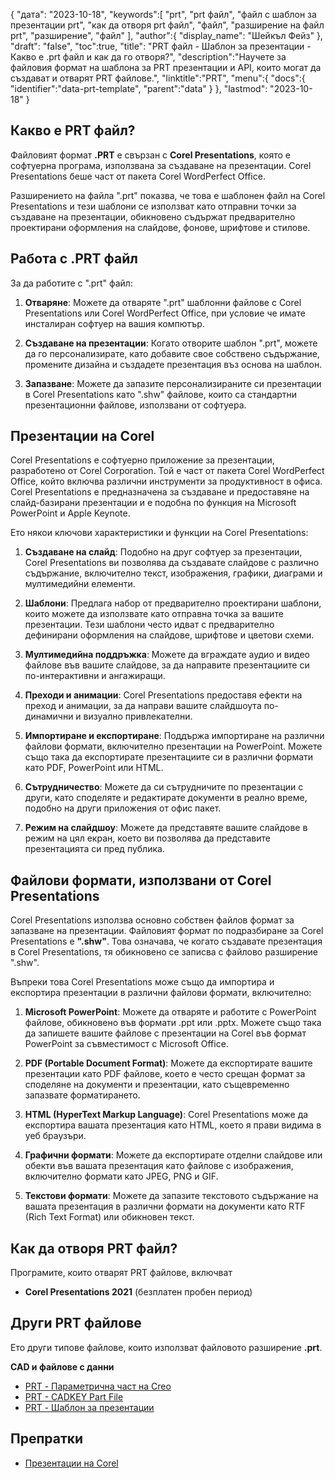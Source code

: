 {
"дата": "2023-10-18",
   "keywords":[
"prt",
"prt файл",
"файл с шаблон за презентации prt",
"как да отворя prt файл",
"файл",
"разширение на файл prt",
"разширение",
"файл"
],
   "author":{
"display_name": "Шейкъл Фейз"
},
"draft": "false",
"toc":true,
"title": "PRT файл - Шаблон за презентации - Какво е .prt файл и как да го отворя?",
   "description":"Научете за файловия формат на шаблона за PRT презентации и API, които могат да създават и отварят PRT файлове.",
   "linktitle":"PRT",
   "menu":{
      "docs":{
         "identifier":"data-prt-template",
         "parent":"data"
}
},
"lastmod": "2023-10-18"
}

## Какво е PRT файл?

Файловият формат **.PRT** е свързан с **Corel Presentations**, която е софтуерна програма, използвана за създаване на презентации. Corel Presentations беше част от пакета Corel WordPerfect Office.

Разширението на файла ".prt" показва, че това е шаблонен файл на Corel Presentations и тези шаблони се използват като отправни точки за създаване на презентации, обикновено съдържат предварително проектирани оформления на слайдове, фонове, шрифтове и стилове.

## Работа с .PRT файл

За да работите с ".prt" файл:

1. **Отваряне**: Можете да отваряте ".prt" шаблонни файлове с Corel Presentations или Corel WordPerfect Office, при условие че имате инсталиран софтуер на вашия компютър.
    












2. **Създаване на презентации**: Когато отворите шаблон ".prt", можете да го персонализирате, като добавите свое собствено съдържание, промените дизайна и създадете презентация въз основа на шаблон.
    












3. **Запазване**: Можете да запазите персонализираните си презентации в Corel Presentations като ".shw" файлове, които са стандартни презентационни файлове, използвани от софтуера.

## Презентации на Corel

Corel Presentations е софтуерно приложение за презентации, разработено от Corel Corporation. Той е част от пакета Corel WordPerfect Office, който включва различни инструменти за продуктивност в офиса. Corel Presentations е предназначена за създаване и предоставяне на слайд-базирани презентации и е подобна по функция на Microsoft PowerPoint и Apple Keynote.

Ето някои ключови характеристики и функции на Corel Presentations:

1. **Създаване на слайд**: Подобно на друг софтуер за презентации, Corel Presentations ви позволява да създавате слайдове с различно съдържание, включително текст, изображения, графики, диаграми и мултимедийни елементи.
    












2. **Шаблони**: Предлага набор от предварително проектирани шаблони, които можете да използвате като отправна точка за вашите презентации. Тези шаблони често идват с предварително дефинирани оформления на слайдове, шрифтове и цветови схеми.
    












3. **Мултимедийна поддръжка**: Можете да вграждате аудио и видео файлове във вашите слайдове, за да направите презентациите си по-интерактивни и ангажиращи.
    












4. **Преходи и анимации**: Corel Presentations предоставя ефекти на преход и анимации, за да направи вашите слайдшоута по-динамични и визуално привлекателни.
    












5. **Импортиране и експортиране**: Поддържа импортиране на различни файлови формати, включително презентации на PowerPoint. Можете също така да експортирате презентациите си в различни формати като PDF, PowerPoint или HTML.
    












6. **Сътрудничество**: Можете да си сътрудничите по презентации с други, като споделяте и редактирате документи в реално време, подобно на други приложения от офис пакет.
    












7. **Режим на слайдшоу**: Можете да представяте вашите слайдове в режим на цял екран, което ви позволява да представите презентацията си пред публика.

## Файлови формати, използвани от Corel Presentations

Corel Presentations използва основно собствен файлов формат за запазване на презентации. Файловият формат по подразбиране за Corel Presentations е **".shw"**. Това означава, че когато създавате презентация в Corel Presentations, тя обикновено се записва с файлово разширение ".shw".

Въпреки това Corel Presentations може също да импортира и експортира презентации в различни файлови формати, включително:

1. **Microsoft PowerPoint**: Можете да отваряте и работите с PowerPoint файлове, обикновено във формати .ppt или .pptx. Можете също така да запишете вашите файлове с презентации на Corel във формат PowerPoint за съвместимост с Microsoft Office.
    












2. **PDF (Portable Document Format)**: Можете да експортирате вашите презентации като PDF файлове, което е често срещан формат за споделяне на документи и презентации, като същевременно запазвате форматирането.
    












3. **HTML (HyperText Markup Language)**: Corel Presentations може да експортира вашата презентация като HTML, което я прави видима в уеб браузъри.
    












4. **Графични формати**: Можете да експортирате отделни слайдове или обекти във вашата презентация като файлове с изображения, включително формати като JPEG, PNG и GIF.
    












5. **Текстови формати**: Можете да запазите текстовото съдържание на вашата презентация в различни формати на документи като RTF (Rich Text Format) или обикновен текст.

## Как да отворя PRT файл?

Програмите, които отварят PRT файлове, включват

- **Corel Presentations 2021** (безплатен пробен период)

## Други PRT файлове

Ето други типове файлове, които използват файловото разширение **.prt**.

**CAD и файлове с данни**
- [PRT - Параметрична част на Creo](/bg/cad/prt-creo/)
- [PRT - CADKEY Part File](/bg/cad/prt-cadkey/)
- [PRT - Шаблон за презентации](/bg/data/prt-template/)

## Препратки
* [Презентации на Corel](https://en.wikipedia.org/wiki/Corel_Presentations)

